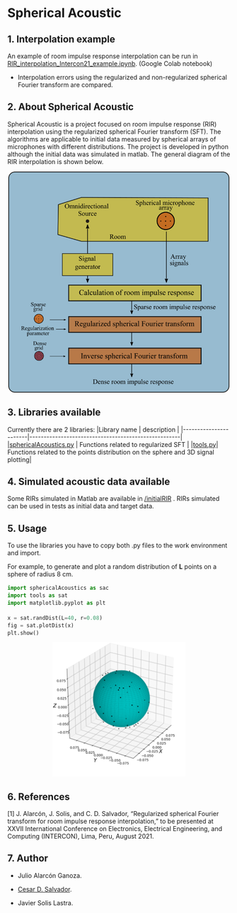 # Spherical Acoustic


## 1. Interpolation example
An example of room impulse response interpolation can be run in <a href="https://colab.research.google.com/github/AlarconGanoza/sphericalAcoustic/blob/master/RIR_interpolation_Intercon21_example.ipynb">RIR_interpolation_Intercon21_example.ipynb</a>. (Google Colab notebook)

  - Interpolation errors using the regularized and non-regularized spherical Fourier transform are compared.


## 2. About Spherical Acoustic
Spherical Acoustic is a project focused on room impulse response (RIR) interpolation using the regularized spherical Fourier transform (SFT). The algorithms are applicable to initial data measured by spherical arrays of microphones with different distributions. The project is developed in python although the initial data was simulated in matlab. The general diagram of the RIR interpolation is shown below.

<div align="center">
<img src="./images/generalDiagram.png" width="500">
</div>

## 3. Libraries available
Currently there are 2 libraries:
|Library name           | description                                         |
|-----------------------|-----------------------------------------------------|
|<a href="https://github.com/AlarconGanoza/sphericalAcoustic/blob/master/sphericalAcoustics.py">sphericalAcoustics.py</a>  | Functions related to regularized SFT                |
|<a href="https://github.com/AlarconGanoza/sphericalAcoustic/blob/master/tools.py">tools.py</a>| Functions related to the points distribution on the sphere and 3D signal plotting|


## 4. Simulated acoustic data available
Some RIRs simulated in Matlab are available in <a href="https://github.com/AlarconGanoza/sphericalAcoustic/tree/master/initialRIR">/initialRIR</a> .
RIRs simulated can be used in tests as initial data and target data.


## 5. Usage
To use the libraries you have to copy both .py files to the work environment and import.

For example, to generate and plot a random distribution of **L** points on a sphere of radius 8 cm.

```python
import sphericalAcoustics as sac
import tools as sat
import matplotlib.pyplot as plt

x = sat.randDist(L=40, r=0.08)
fig = sat.plotDist(x)
plt.show()
```

<div align="center">
<img src="./images/randDistPlot.png" width="300">
</div>


## 6. References
[1] J. Alarcón, J. Solis, and C. D. Salvador, “Regularized spherical Fourier transform for room impulse response interpolation,” to be presented at XXVII International Conference on Electronics, Electrical Engineering, and Computing (INTERCON), Lima, Peru, August 2021.

## 7. Author
  - Julio Alarcón Ganoza.

  - <a href="https://cesardsalvador.github.io/index.html"> Cesar D. Salvador</a>.

  - Javier Solis Lastra.
